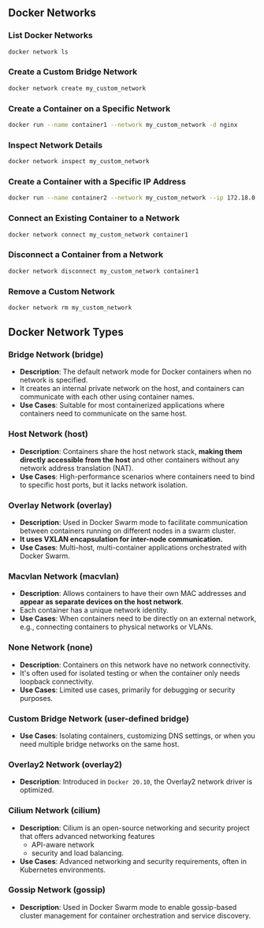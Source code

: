 
## Docker Networks

### List Docker Networks
```sh
docker network ls
```

### Create a Custom Bridge Network
```sh
docker network create my_custom_network
```

### Create a Container on a Specific Network
```sh
docker run --name container1 --network my_custom_network -d nginx
```

### Inspect Network Details
```sh
docker network inspect my_custom_network
```

### Create a Container with a Specific IP Address
```sh
docker run --name container2 --network my_custom_network --ip 172.18.0.10 -d nginx
```

### Connect an Existing Container to a Network
```sh
docker network connect my_custom_network container1
```

### Disconnect a Container from a Network
```sh
docker network disconnect my_custom_network container1
```

### Remove a Custom Network
```sh
docker network rm my_custom_network
```

## Docker Network Types

### Bridge Network (bridge)
- **Description**: The default network mode for Docker containers when no network is specified. 
- It creates an internal private network on the host, and containers can communicate with each other using container names.
- **Use Cases**: Suitable for most containerized applications where containers need to communicate on the same host.

### Host Network (host)
- **Description**: Containers share the host network stack, **making them directly accessible from the host** and other containers without any network address translation (NAT).
- **Use Cases**: High-performance scenarios where containers need to bind to specific host ports, but it lacks network isolation.

### Overlay Network (overlay)
- **Description**: Used in Docker Swarm mode to facilitate communication between containers running on different nodes in a swarm cluster. 
- **It uses VXLAN encapsulation for inter-node communication.**
- **Use Cases**: Multi-host, multi-container applications orchestrated with Docker Swarm.

### Macvlan Network (macvlan)
- **Description**: Allows containers to have their own MAC addresses and **appear as separate devices on the host network**. 
- Each container has a unique network identity.
- **Use Cases**: When containers need to be directly on an external network, e.g., connecting containers to physical networks or VLANs.

### None Network (none)
- **Description**: Containers on this network have no network connectivity. 
- It's often used for isolated testing or when the container only needs loopback connectivity.
- **Use Cases**: Limited use cases, primarily for debugging or security purposes.

### Custom Bridge Network (user-defined bridge)
- **Use Cases**: Isolating containers, customizing DNS settings, or when you need multiple bridge networks on the same host.

### Overlay2 Network (overlay2)
- **Description**: Introduced in `Docker 20.10`, the Overlay2 network driver is optimized.

### Cilium Network (cilium)
- **Description**: Cilium is an open-source networking and security project that offers advanced networking features
  - API-aware network 
  - security and load balancing.
- **Use Cases**: Advanced networking and security requirements, often in Kubernetes environments.

### Gossip Network (gossip)
- **Description**: Used in Docker Swarm mode to enable gossip-based cluster management for container orchestration and service discovery.
